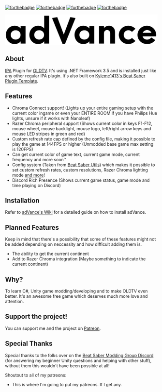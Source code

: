[![forthebadge](https://forthebadge.com/images/badges/made-with-c-sharp.svg)](https://forthebadge.com)
[![forthebadge](https://forthebadge.com/images/badges/built-with-love.svg)](https://forthebadge.com)
[![forthebadge](https://forthebadge.com/images/badges/you-didnt-ask-for-this.svg)](https://forthebadge.com)
[![forthebadge](https://forthebadge.com/images/badges/mom-made-pizza-rolls.svg)](https://forthebadge.com)

![adVance logo](https://github.com/RubberDuckShobe/adVance/blob/master/Images/adVance_logo.png)

## About
[IPA](https://github.com/Eusth/IPA) Plugin for [OLDTV](https://store.steampowered.com/app/643270/OLDTV/).
It's using .NET Framework 3.5 and is installed just like any other regular IPA plugin.
It's also built on [Kylemc1413's Beat Saber Plugin Template](https://github.com/Kylemc1413/BS-Plugin-Template/).

## Features
- Chroma Connect support! (Lights up your entire gaming setup with the current color ingame or even your ENTIRE ROOM if you have Philips Hue lights, unsure if it works with Nanoleaf)
- Razer Chroma peripheral support (Shows current color in keys F1-F12, mouse wheel, mouse backlight, mouse logo, left/right arrow keys and mouse LED stripes in green and red)
- Custom refresh rate cap defined by the config file, making it possible to play the game at 144FPS or higher (Unmodded base game max setting is 120FPS)
- Can get current color of game text, current game mode, current frequency and more soon™
- Config system (Taken from [Beat Saber Utils](https://github.com/Kylemc1413/Beat-Saber-Utils)) which makes it possible to set custom refresh rates, custom resolutions, Razer Chroma lighting mode [and more](https://github.com/RubberDuckShobe/adVance/wiki/The-config-file-and-its-functions)!
- Discord Rich Presence (Shows current game status, game mode and time playing on Discord)

## Installation
Refer to [adVance's Wiki](https://github.com/RubberDuckShobe/adVance/wiki) for a detailed guide on how to install adVance.

## Planned Features
Keep in mind that there's a possibility that some of these features might not be added depending on neccessity and how difficult adding them is.
- The ability to get the current continent
- Add to Razer Chroma integration (Maybe something to indicate the current continent)

## Why?
To learn C#, Unity game modding/developing and to make OLDTV even better.
It's an awesome free game which deserves much more love and attention.

## Support the project!
You can support me and the project on [Patreon](https://patreon.com/m1nt_).

## Special Thanks
Special thanks to the folks over on the [Beat Saber Modding Group Discord](https://discord.gg/beatsabermods) (for answering my beginner Unity questions and helping with other stuff), without them this wouldn't have been possible at all!

Shoutout to all of my patreons:
- This is where I'm going to put my patreons. If I get any.
